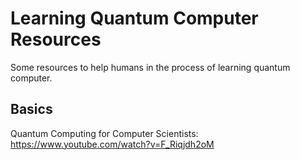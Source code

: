 # Learning Quantum Computer Resources
Some resources to help humans in the process of learning quantum computer.


## Basics

Quantum Computing for Computer Scientists: https://www.youtube.com/watch?v=F_Riqjdh2oM
